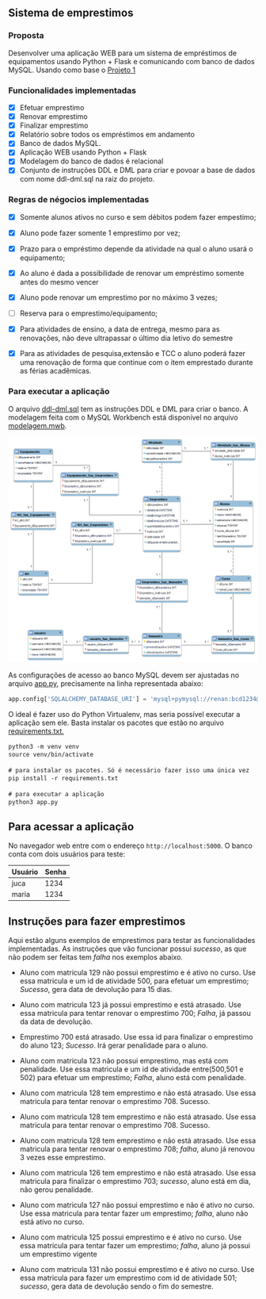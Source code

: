 ## Sistema de emprestimos

### Proposta

Desenvolver uma aplicação WEB para um sistema de empréstimos de equipamentos usando Python + Flask e comunicando com banco de dados MySQL. Usando como base o [Projeto 1](https://github.com/BCD29008-classroom/2021-01-projeto-pratico-01-renaner123)

### Funcionalidades implementadas

- [x] Efetuar emprestimo
- [x] Renovar emprestimo
- [x] Finalizar emprestimo
- [x] Relatório sobre todos os empréstimos em andamento
- [x] Banco de dados MySQL.
- [x] Aplicação WEB usando Python + Flask
- [x] Modelagem do banco de dados é relacional
- [x] Conjunto de instruções DDL e DML para criar e povoar a base de dados com nome ddl-dml.sql na raiz do projeto.

### Regras de négocios implementadas
- [x] Somente alunos ativos no curso e sem débitos podem fazer empestimo;
- [x] Aluno pode fazer somente 1 emprestimo por vez;
- [x] Prazo para o empréstimo depende da atividade na qual o aluno usará o equipamento;
- [x] Ao aluno é dada a possibilidade de renovar um empréstimo somente antes do mesmo vencer
- [x] Aluno pode renovar um emprestimo por no máximo 3 vezes;
- [ ] Reserva para o emprestimo/equipamento;
- [x] Para atividades de ensino, a data de entrega, mesmo para as renovações, não deve ultrapassar o último dia letivo do semestre
- [x] Para as atividades de pesquisa,extensão e TCC o aluno poderá fazer uma renovação de forma que continue com o item emprestado durante as férias acadêmicas.



### Para executar a aplicação

O arquivo [ddl-dml.sql](ddl-dml.sql) tem as instruções DDL e DML para criar o banco. A modelagem feita com o MySQL Workbench está disponível no arquivo [modelagem.mwb](modelagem.mwb).

![diagrama ER](modelagem.png)

As configurações de acesso ao banco MySQL devem ser ajustadas no arquivo [app.py](app.py), precisamente na linha representada abaixo:

```python
app.config['SQLALCHEMY_DATABASE_URI'] = 'mysql+pymysql://renan:bcd1234@ampto.sj.ifsc.edu.br:33006/pp02renan'
```

O ideal é fazer uso do Python Virtualenv, mas seria possível executar a aplicação sem ele. Basta instalar os pacotes que estão no arquivo [requirements.txt.](/requirements.txt)




```shell
python3 -m venv venv
source venv/bin/activate

# para instalar os pacotes. Só é necessário fazer isso uma única vez
pip install -r requirements.txt

# para executar a aplicação
python3 app.py

```

## Para acessar a aplicação

No navegador web entre com o endereço `http://localhost:5000`. O banco conta com dois usuários para teste:

| Usuário | Senha |
| ------- | -----|
| juca    | 1234 |
| maria   | 1234 |


## Instruções para fazer emprestimos

Aqui estão alguns exemplos de emprestimos para testar as funcionalidades implementadas. As instruções que vão funcionar possui *sucesso*, as que não podem ser feitas tem *falha* nos exemplos abaixo.


* Aluno com matricula 129 não possui emprestimo e é ativo no curso. Use essa matricula e um id de atividade 500, para efetuar um emprestimo; *Sucesso*, gera data de devolução para 15 dias.
  
* Aluno com matricula 123 já possui emprestimo e está atrasado. Use essa matricula para tentar renovar o emprestimo 700; *Falha*, já passou da data de devolução.

* Emprestimo 700 está atrasado. Use essa id para finalizar o emprestimo do aluno 123; *Sucesso*. Irá gerar penalidade para o aluno.

* Aluno com matricula 123 não possui emprestimo, mas está com penalidade. Use essa matricula e um id de atividade entre(500,501 e 502) para efetuar um emprestimo; *Falha*, aluno está com penalidade.

* Aluno com matricula 128 tem emprestimo e não está atrasado. Use essa matricula para tentar renovar o emprestimo 708. Sucesso.

* Aluno com matricula 128 tem emprestimo e não está atrasado. Use essa matricula para tentar renovar o emprestimo 708. Sucesso.

* Aluno com matricula 128 tem emprestimo e não está atrasado. Use essa matricula para tentar renovar o emprestimo 708; *falha*, aluno já renovou 3 vezes esse emprestimo.

* Aluno com matricula 126 tem emprestimo e não está atrasado. Use essa matricula para finalizar o emprestimo 703; *sucesso*, aluno está em dia, não gerou penalidade.

* Aluno com matricula 127 não possui emprestimo e não é ativo no curso. Use essa matricula para tentar fazer um emprestimo; *falha*, aluno não está ativo no curso.

* Aluno com matricula 125 possui emprestimo e é ativo no curso. Use essa matricula para tentar fazer um emprestimo; *falha*, aluno já possui um emprestimo vigente

* Aluno com matricula 131 não possui emprestimo e é ativo no curso. Use essa matricula para fazer um emprestimo com id de atividade 501; *sucesso*, gera data de devolução sendo o fim do semestre.